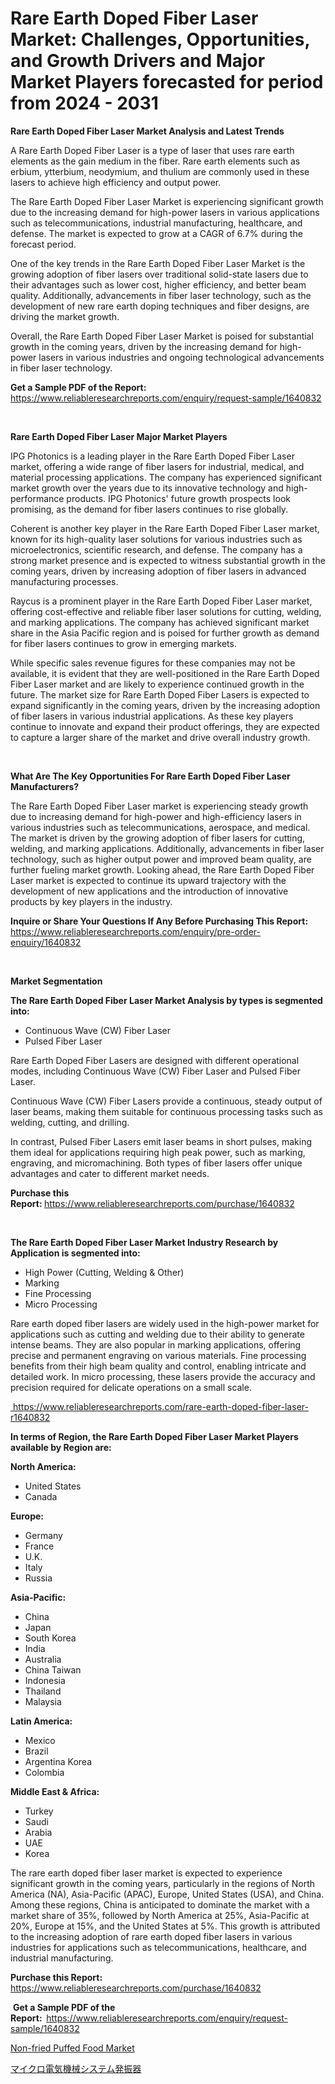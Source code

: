 <p><h1>Rare Earth Doped Fiber Laser Market: Challenges, Opportunities, and Growth Drivers and Major Market Players forecasted for period from 2024 - 2031</h1></p><p><strong>Rare Earth Doped Fiber Laser Market Analysis and Latest Trends</strong></p>
<p><p>A Rare Earth Doped Fiber Laser is a type of laser that uses rare earth elements as the gain medium in the fiber. Rare earth elements such as erbium, ytterbium, neodymium, and thulium are commonly used in these lasers to achieve high efficiency and output power.</p><p>The Rare Earth Doped Fiber Laser Market is experiencing significant growth due to the increasing demand for high-power lasers in various applications such as telecommunications, industrial manufacturing, healthcare, and defense. The market is expected to grow at a CAGR of 6.7% during the forecast period.</p><p>One of the key trends in the Rare Earth Doped Fiber Laser Market is the growing adoption of fiber lasers over traditional solid-state lasers due to their advantages such as lower cost, higher efficiency, and better beam quality. Additionally, advancements in fiber laser technology, such as the development of new rare earth doping techniques and fiber designs, are driving the market growth.</p><p>Overall, the Rare Earth Doped Fiber Laser Market is poised for substantial growth in the coming years, driven by the increasing demand for high-power lasers in various industries and ongoing technological advancements in fiber laser technology.</p></p>
<p><strong>Get a Sample PDF of the Report:&nbsp;</strong> <a href="https://www.reliableresearchreports.com/enquiry/request-sample/1640832">https://www.reliableresearchreports.com/enquiry/request-sample/1640832</a></p>
<p>&nbsp;</p>
<p><strong>Rare Earth Doped Fiber Laser Major Market Players</strong></p>
<p><p>IPG Photonics is a leading player in the Rare Earth Doped Fiber Laser market, offering a wide range of fiber lasers for industrial, medical, and material processing applications. The company has experienced significant market growth over the years due to its innovative technology and high-performance products. IPG Photonics' future growth prospects look promising, as the demand for fiber lasers continues to rise globally.</p><p>Coherent is another key player in the Rare Earth Doped Fiber Laser market, known for its high-quality laser solutions for various industries such as microelectronics, scientific research, and defense. The company has a strong market presence and is expected to witness substantial growth in the coming years, driven by increasing adoption of fiber lasers in advanced manufacturing processes.</p><p>Raycus is a prominent player in the Rare Earth Doped Fiber Laser market, offering cost-effective and reliable fiber laser solutions for cutting, welding, and marking applications. The company has achieved significant market share in the Asia Pacific region and is poised for further growth as demand for fiber lasers continues to grow in emerging markets.</p><p>While specific sales revenue figures for these companies may not be available, it is evident that they are well-positioned in the Rare Earth Doped Fiber Laser market and are likely to experience continued growth in the future. The market size for Rare Earth Doped Fiber Lasers is expected to expand significantly in the coming years, driven by the increasing adoption of fiber lasers in various industrial applications. As these key players continue to innovate and expand their product offerings, they are expected to capture a larger share of the market and drive overall industry growth.</p></p>
<p>&nbsp;</p>
<p><strong>What Are The Key Opportunities For Rare Earth Doped Fiber Laser Manufacturers?</strong></p>
<p><p>The Rare Earth Doped Fiber Laser market is experiencing steady growth due to increasing demand for high-power and high-efficiency lasers in various industries such as telecommunications, aerospace, and medical. The market is driven by the growing adoption of fiber lasers for cutting, welding, and marking applications. Additionally, advancements in fiber laser technology, such as higher output power and improved beam quality, are further fueling market growth. Looking ahead, the Rare Earth Doped Fiber Laser market is expected to continue its upward trajectory with the development of new applications and the introduction of innovative products by key players in the industry.</p></p>
<p><strong>Inquire or Share Your Questions If Any Before Purchasing This Report:</strong> <a href="https://www.reliableresearchreports.com/enquiry/pre-order-enquiry/1640832">https://www.reliableresearchreports.com/enquiry/pre-order-enquiry/1640832</a></p>
<p>&nbsp;</p>
<p><strong>Market Segmentation</strong></p>
<p><strong>The Rare Earth Doped Fiber Laser Market Analysis by types is segmented into:</strong></p>
<p><ul><li>Continuous Wave (CW) Fiber Laser</li><li>Pulsed Fiber Laser</li></ul></p>
<p><p>Rare Earth Doped Fiber Lasers are designed with different operational modes, including Continuous Wave (CW) Fiber Laser and Pulsed Fiber Laser. </p><p>Continuous Wave (CW) Fiber Lasers provide a continuous, steady output of laser beams, making them suitable for continuous processing tasks such as welding, cutting, and drilling. </p><p>In contrast, Pulsed Fiber Lasers emit laser beams in short pulses, making them ideal for applications requiring high peak power, such as marking, engraving, and micromachining. Both types of fiber lasers offer unique advantages and cater to different market needs.</p></p>
<p><strong>Purchase this Report:&nbsp;</strong><a href="https://www.reliableresearchreports.com/purchase/1640832">https://www.reliableresearchreports.com/purchase/1640832</a></p>
<p>&nbsp;</p>
<p><strong>The Rare Earth Doped Fiber Laser Market Industry Research by Application is segmented into:</strong></p>
<p><ul><li>High Power (Cutting, Welding & Other)</li><li>Marking</li><li>Fine Processing</li><li>Micro Processing</li></ul></p>
<p><p>Rare earth doped fiber lasers are widely used in the high-power market for applications such as cutting and welding due to their ability to generate intense beams. They are also popular in marking applications, offering precise and permanent engraving on various materials. Fine processing benefits from their high beam quality and control, enabling intricate and detailed work. In micro processing, these lasers provide the accuracy and precision required for delicate operations on a small scale.</p></p>
<p><a href="https://www.reliableresearchreports.com/rare-earth-doped-fiber-laser-r1640832">&nbsp;https://www.reliableresearchreports.com/rare-earth-doped-fiber-laser-r1640832</a></p>
<p><strong>In terms of Region, the Rare Earth Doped Fiber Laser Market Players available by Region are:</strong></p>
<p>
    <p> <strong> North America: </strong>
        <ul>
            <li>United States</li>
            <li>Canada</li>
        </ul>
        </p> 
    <p> <strong> Europe: </strong>
        <ul>
            <li>Germany</li>
            <li>France</li>
            <li>U.K.</li>
            <li>Italy</li>
            <li>Russia</li>
        </ul>
        </p> 
    <p> <strong> Asia-Pacific: </strong>
        <ul>
            <li>China</li>
            <li>Japan</li>
            <li>South Korea</li>
            <li>India</li>
            <li>Australia</li>
            <li>China Taiwan</li>
            <li>Indonesia</li>
            <li>Thailand</li>
            <li>Malaysia</li>
        </ul>
        </p> 
    <p> <strong> Latin America: </strong>
        <ul>
            <li>Mexico</li>
            <li>Brazil</li>
            <li>Argentina Korea</li>
            <li>Colombia</li>
        </ul>
        </p> 
    <p> <strong> Middle East & Africa: </strong>
        <ul>
            <li>Turkey</li>
            <li>Saudi</li>
            <li>Arabia</li>
            <li>UAE</li>
            <li>Korea</li>
        </ul>
    </p>
    </p>
<p><p>The rare earth doped fiber laser market is expected to experience significant growth in the coming years, particularly in the regions of North America (NA), Asia-Pacific (APAC), Europe, United States (USA), and China. Among these regions, China is anticipated to dominate the market with a market share of 35%, followed by North America at 25%, Asia-Pacific at 20%, Europe at 15%, and the United States at 5%. This growth is attributed to the increasing adoption of rare earth doped fiber lasers in various industries for applications such as telecommunications, healthcare, and industrial manufacturing.</p></p>
<p><strong>Purchase this Report: </strong><a href="https://www.reliableresearchreports.com/purchase/1640832">https://www.reliableresearchreports.com/purchase/1640832</a></p>
<p>&nbsp;<strong>Get a Sample PDF of the Report:&nbsp;&nbsp;</strong><a href="https://www.reliableresearchreports.com/enquiry/request-sample/1640832">https://www.reliableresearchreports.com/enquiry/request-sample/1640832</a></p>
<p><strong></strong></p>
<p><p><a href="https://github.com/MyrticeDare2023/Market-Research-Report-List-1/blob/main/non-fried-puffed-food-market.md">Non-fried Puffed Food Market</a></p><p><a href="https://github.com/EstelWisozk1/Market-Research-Report-List-1/blob/main/2257473101339.md">マイクロ電気機械システム発振器</a></p></p>